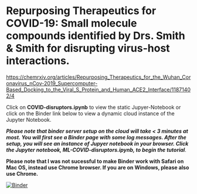 # Repurposing Therapeutics for COVID-19: Small molecule compounds identified by Drs. Smith & Smith for disrupting virus-host interactions. 

https://chemrxiv.org/articles/Repurposing_Therapeutics_for_the_Wuhan_Coronavirus_nCov-2019_Supercomputer-Based_Docking_to_the_Viral_S_Protein_and_Human_ACE2_Interface/11871402/4

Click on **COVID-disruptors.ipynb** to view the static Jupyer-Notebook or click on the Binder link below to view a dynamic cloud instance of the Jupyter Notebook. 

***Please note that binder server setup on the cloud will take < 3 minutes at most. You will first see a Binder page with some log messages. After the setup, you will see an instance of Jupyer notebook in your browser. Click the Jupyter notebook, ML-COVID-disruptors.ipynb, to begin the tutorial***.

**Please note that I was not sucessful to make Binder work with Safari on Mac OS, instead use Chrome browser. If you are on Windows, please also use Chrome.**

[![Binder](https://mybinder.org/badge_logo.svg)](https://mybinder.org/v2/gh/ravichas/nCoV-2019S-protein-disruptors/master)

